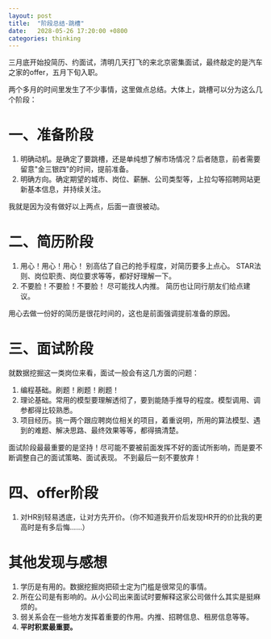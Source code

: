 ```yaml
---
layout: post
title:  "阶段总结-跳槽"
date:   2028-05-26 17:20:00 +0800
categories: thinking
---
```


三月底开始投简历、约面试，清明几天打飞的来北京密集面试，最终敲定的是汽车之家的offer，五月下旬入职。

两个多月的时间里发生了不少事情，这里做点总结。大体上，跳槽可以分为这么几个阶段：

# 一、准备阶段
1. 明确动机。是确定了要跳槽，还是单纯想了解市场情况？后者随意，前者需要留意"金三银四"的时间，提前准备。
2. 明确方向。确定期望的城市、岗位、薪酬、公司类型等，上拉勾等招聘网站更新基本信息，并持续关注。

我就是因为没有做好以上两点，后面一直很被动。

# 二、简历阶段
1. 用心！用心！用心！
别高估了自己的抢手程度，对简历要多上点心。
STAR法则、岗位职责、岗位要求等等，都好好理解一下。
2. 不要脸！不要脸！不要脸！
尽可能找人内推。
简历也让同行朋友们给点建议。

用心去做一份好的简历是很花时间的，这也是前面强调提前准备的原因。

# 三、面试阶段
就数据挖掘这一类岗位来看，面试一般会有这几方面的问题：
1. 编程基础。刷题！刷题！刷题！
2. 理论基础。常用的模型要理解透彻了，要到能随手推导的程度。模型调用、调参都得比较熟悉。
3. 项目经历。挑一两个跟应聘岗位相关的项目，着重说明，所用的算法模型、遇到的难题、解决思路、最终效果等等，都得搞清楚。

面试阶段最最重要的是坚持！尽可能不要被前面发挥不好的面试所影响，而是要不断调整自己的面试策略、面试表现。
不到最后一刻不要放弃！

# 四、offer阶段
1. 对HR别轻易透底，让对方先开价。（你不知道我开价后发现HR开的价比我的更高时是有多后悔……）

# 其他发现与感想
1. 学历是有用的。数据挖掘岗把硕士定为门槛是很常见的事情。
2. 所在公司是有影响的。从小公司出来面试时要解释这家公司做什么其实是挺麻烦的。
3. 弱关系会在一些地方发挥着重要的作用。内推、招聘信息、租房信息等等。
4. **平时积累最重要。**


